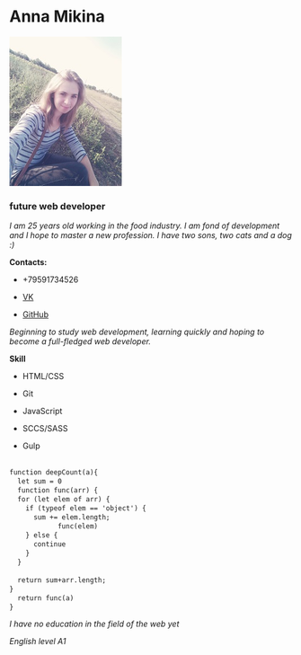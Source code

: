 # Anna Mikina 

![avatar](avatar.jpg)

### future web developer 

*I am 25 years old working in the food industry. I am fond of development and I hope to master a new profession.*
*I have two sons, two cats and a dog :)*


**Contacts:** 

* +79591734526

* [VK](https://vk.com/hellcat_00) 

* [GitHub](https://github.com/Hellcat00) 

*Beginning to study web development, learning quickly and hoping to become a full-fledged web developer.*


**Skill**

* HTML/CSS 

* Git 

* JavaScript 

* SCCS/SASS

* Gulp 

```

function deepCount(a){
  let sum = 0
  function func(arr) {
  for (let elem of arr) {
    if (typeof elem == 'object') {
      sum += elem.length;
            func(elem)
    } else {
      continue
    }
  }
  
  return sum+arr.length;
}
  return func(a)
}

```

*I have no education in the field of the web yet*

*English level A1*
